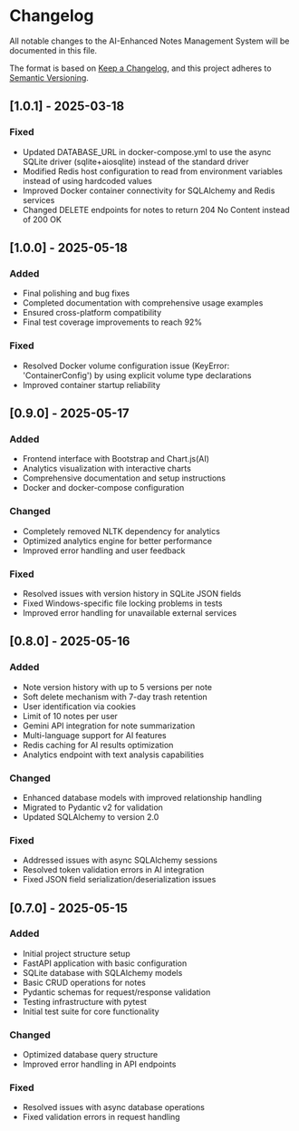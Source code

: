 # Changelog

All notable changes to the AI-Enhanced Notes Management System will be documented in this file.

The format is based on [Keep a Changelog](https://keepachangelog.com/en/1.0.0/),
and this project adheres to [Semantic Versioning](https://semver.org/spec/v2.0.0.html).

## [1.0.1] - 2025-03-18

### Fixed
- Updated DATABASE_URL in docker-compose.yml to use the async SQLite driver (sqlite+aiosqlite) instead of the standard driver
- Modified Redis host configuration to read from environment variables instead of using hardcoded values
- Improved Docker container connectivity for SQLAlchemy and Redis services
- Changed DELETE endpoints for notes to return 204 No Content instead of 200 OK 

## [1.0.0] - 2025-05-18

### Added
- Final polishing and bug fixes
- Completed documentation with comprehensive usage examples
- Ensured cross-platform compatibility
- Final test coverage improvements to reach 92%

### Fixed
- Resolved Docker volume configuration issue (KeyError: 'ContainerConfig') by using explicit volume type declarations
- Improved container startup reliability

## [0.9.0] - 2025-05-17

### Added
- Frontend interface with Bootstrap and Chart.js(AI)
- Analytics visualization with interactive charts
- Comprehensive documentation and setup instructions
- Docker and docker-compose configuration

### Changed
- Completely removed NLTK dependency for analytics
- Optimized analytics engine for better performance
- Improved error handling and user feedback

### Fixed
- Resolved issues with version history in SQLite JSON fields
- Fixed Windows-specific file locking problems in tests
- Improved error handling for unavailable external services

## [0.8.0] - 2025-05-16

### Added
- Note version history with up to 5 versions per note
- Soft delete mechanism with 7-day trash retention
- User identification via cookies
- Limit of 10 notes per user
- Gemini API integration for note summarization
- Multi-language support for AI features
- Redis caching for AI results optimization
- Analytics endpoint with text analysis capabilities

### Changed
- Enhanced database models with improved relationship handling
- Migrated to Pydantic v2 for validation
- Updated SQLAlchemy to version 2.0

### Fixed
- Addressed issues with async SQLAlchemy sessions
- Resolved token validation errors in AI integration
- Fixed JSON field serialization/deserialization issues

## [0.7.0] - 2025-05-15

### Added
- Initial project structure setup
- FastAPI application with basic configuration
- SQLite database with SQLAlchemy models
- Basic CRUD operations for notes
- Pydantic schemas for request/response validation
- Testing infrastructure with pytest
- Initial test suite for core functionality

### Changed
- Optimized database query structure
- Improved error handling in API endpoints

### Fixed
- Resolved issues with async database operations
- Fixed validation errors in request handling